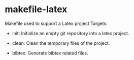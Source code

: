 makefile-latex
==============

Makefile used to support a Latex project
Targets:

- init:
  Initialize an empty git repository into a latex project.
  
- clean:
  Clean the temporary files of the project.
  
- bibtex:
  Generate bibtex related files.
